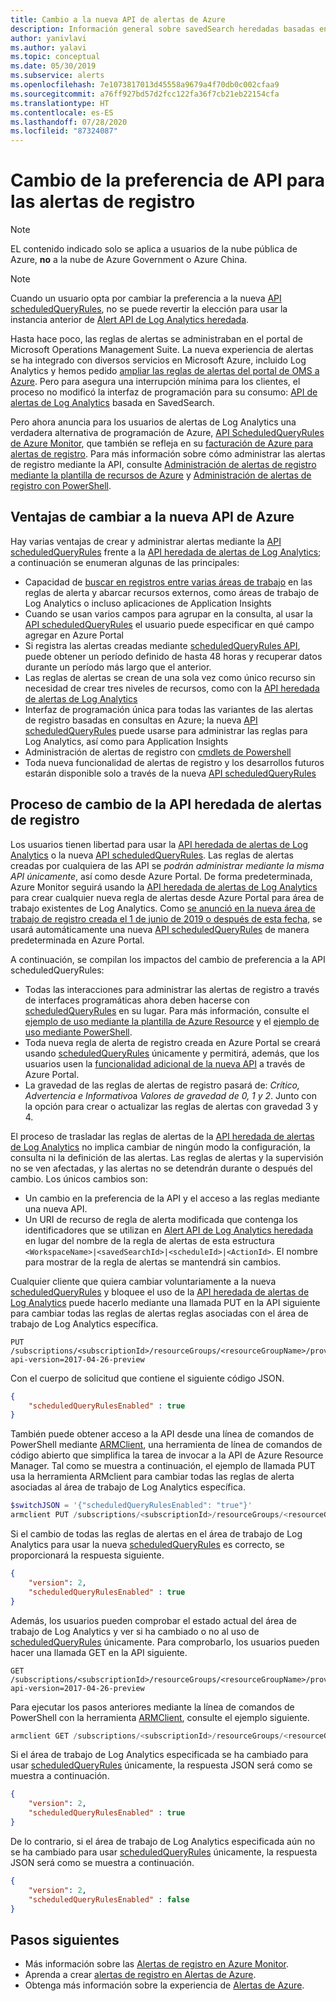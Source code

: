 ```yaml
---
title: Cambio a la nueva API de alertas de Azure
description: Información general sobre savedSearch heredadas basadas en la API de alertas de Log Analytics y el proceso para cambiar las reglas de alerta a la nueva API ScheduledQueryRules, con detalles que abordan las inquietudes comunes de los clientes.
author: yanivlavi
ms.author: yalavi
ms.topic: conceptual
ms.date: 05/30/2019
ms.subservice: alerts
ms.openlocfilehash: 7e1073817013d45558a9679a4f70db0c002cfaa9
ms.sourcegitcommit: a76ff927bd57d2fcc122fa36f7cb21eb22154cfa
ms.translationtype: HT
ms.contentlocale: es-ES
ms.lasthandoff: 07/28/2020
ms.locfileid: "87324087"
---
```

# <a name="switch-api-preference-for-log-alerts"></a>Cambio de la preferencia de API para las alertas de registro

> [!NOTE]
> EL contenido indicado solo se aplica a usuarios de la nube pública de Azure, **no** a la nube de Azure Government o Azure China.  

> [!NOTE]
> Cuando un usuario opta por cambiar la preferencia a la nueva [API scheduledQueryRules](/rest/api/monitor/scheduledqueryrules), no se puede revertir la elección para usar la instancia anterior de [Alert API de Log Analytics heredada](api-alerts.md).

Hasta hace poco, las reglas de alertas se administraban en el portal de Microsoft Operations Management Suite. La nueva experiencia de alertas se ha integrado con diversos servicios en Microsoft Azure, incluido Log Analytics y hemos pedido [ampliar las reglas de alertas del portal de OMS a Azure](./alerts-unified-log.md). Pero para asegura una interrupción mínima para los clientes, el proceso no modificó la interfaz de programación para su consumo: [API de alertas de Log Analytics](api-alerts.md) basada en SavedSearch.

Pero ahora anuncia para los usuarios de alertas de Log Analytics una verdadera alternativa de programación de Azure, [API ScheduledQueryRules de Azure Monitor](/rest/api/monitor/scheduledqueryrules), que también se refleja en su [facturación de Azure para alertas de registro](alerts-unified-log.md#pricing-and-billing-of-log-alerts). Para más información sobre cómo administrar las alertas de registro mediante la API, consulte [Administración de alertas de registro mediante la plantilla de recursos de Azure](alerts-log.md#managing-log-alerts-using-azure-resource-template) y [Administración de alertas de registro con PowerShell](alerts-log.md#managing-log-alerts-using-powershell).

## <a name="benefits-of-switching-to-new-azure-api"></a>Ventajas de cambiar a la nueva API de Azure

Hay varias ventajas de crear y administrar alertas mediante la [API scheduledQueryRules](/rest/api/monitor/scheduledqueryrules) frente a la [API heredada de alertas de Log Analytics](api-alerts.md); a continuación se enumeran algunas de las principales:

- Capacidad de [buscar en registros entre varias áreas de trabajo](../log-query/cross-workspace-query.md) en las reglas de alerta y abarcar recursos externos, como áreas de trabajo de Log Analytics o incluso aplicaciones de Application Insights
- Cuando se usan varios campos para agrupar en la consulta, al usar la [API scheduledQueryRules](/rest/api/monitor/scheduledqueryrules) el usuario puede especificar en qué campo agregar en Azure Portal
- Si registra las alertas creadas mediante [scheduledQueryRules API](/rest/api/monitor/scheduledqueryrules), puede obtener un período definido de hasta 48 horas y recuperar datos durante un período más largo que el anterior.
- Las reglas de alertas se crean de una sola vez como único recurso sin necesidad de crear tres niveles de recursos, como con la [API heredada de alertas de Log Analytics](api-alerts.md)
- Interfaz de programación única para todas las variantes de las alertas de registro basadas en consultas en Azure; la nueva [API scheduledQueryRules](/rest/api/monitor/scheduledqueryrules) puede usarse para administrar las reglas para Log Analytics, así como para Application Insights
- Administración de alertas de registro con [cmdlets de Powershell](alerts-log.md#managing-log-alerts-using-powershell)
- Toda nueva funcionalidad de alertas de registro y los desarrollos futuros estarán disponible solo a través de la nueva [API scheduledQueryRules](/rest/api/monitor/scheduledqueryrules)

## <a name="process-of-switching-from-legacy-log-alerts-api"></a>Proceso de cambio de la API heredada de alertas de registro

Los usuarios tienen libertad para usar la [API heredada de alertas de Log Analytics](api-alerts.md) o la nueva [API scheduledQueryRules](/rest/api/monitor/scheduledqueryrules). Las reglas de alertas creadas por cualquiera de las API se *podrán administrar mediante la misma API únicamente*, así como desde Azure Portal. De forma predeterminada, Azure Monitor seguirá usando la [API heredada de alertas de Log Analytics](api-alerts.md) para crear cualquier nueva regla de alertas desde Azure Portal para área de trabajo existentes de Log Analytics. Como [ se anunció en la nueva área de trabajo de registro creada el 1 de junio de 2019 o después de esta fecha](https://azure.microsoft.com/updates/switch-api-preference-log-alerts/), se usará automáticamente una nueva [API scheduledQueryRules](/rest/api/monitor/scheduledqueryrules) de manera predeterminada en Azure Portal.

A continuación, se compilan los impactos del cambio de preferencia a la API scheduledQueryRules:

- Todas las interacciones para administrar las alertas de registro a través de interfaces programáticas ahora deben hacerse con [scheduledQueryRules](/rest/api/monitor/scheduledqueryrules) en su lugar. Para más información, consulte el [ejemplo de uso mediante la plantilla de Azure Resource](alerts-log.md#managing-log-alerts-using-azure-resource-template) y el [ejemplo de uso mediante PowerShell](alerts-log.md#managing-log-alerts-using-powershell).
- Toda nueva regla de alerta de registro creada en Azure Portal se creará usando [scheduledQueryRules](/rest/api/monitor/scheduledqueryrules) únicamente y permitirá, además, que los usuarios usen la [funcionalidad adicional de la nueva API](#benefits-of-switching-to-new-azure-api) a través de Azure Portal.
- La gravedad de las reglas de alertas de registro pasará de: *Crítico, Advertencia e Informativo*a *Valores de gravedad de 0, 1 y 2*. Junto con la opción para crear o actualizar las reglas de alertas con gravedad 3 y 4.

El proceso de trasladar las reglas de alertas de la [API heredada de alertas de Log Analytics](api-alerts.md) no implica cambiar de ningún modo la configuración, la consulta ni la definición de las alertas. Las reglas de alertas y la supervisión no se ven afectadas, y las alertas no se detendrán durante o después del cambio. Los únicos cambios son:

- Un cambio en la preferencia de la API y el acceso a las reglas mediante una nueva API.
- Un URI de recurso de regla de alerta modificada que contenga los identificadores que se utilizan en [Alert API de Log Analytics heredada](api-alerts.md) en lugar del nombre de la regla de alertas de esta estructura `<WorkspaceName>|<savedSearchId>|<scheduleId>|<ActionId>`. El nombre para mostrar de la regla de alertas se mantendrá sin cambios.

Cualquier cliente que quiera cambiar voluntariamente a la nueva [scheduledQueryRules](/rest/api/monitor/scheduledqueryrules) y bloquee el uso de la [API heredada de alertas de Log Analytics](api-alerts.md) puede hacerlo mediante una llamada PUT en la API siguiente para cambiar todas las reglas de alertas reglas asociadas con el área de trabajo de Log Analytics específica.

```
PUT /subscriptions/<subscriptionId>/resourceGroups/<resourceGroupName>/providers/Microsoft.OperationalInsights/workspaces/<workspaceName>/alertsversion?api-version=2017-04-26-preview
```

Con el cuerpo de solicitud que contiene el siguiente código JSON.

```json
{
    "scheduledQueryRulesEnabled" : true
}
```

También puede obtener acceso a la API desde una línea de comandos de PowerShell mediante [ARMClient](https://github.com/projectkudu/ARMClient), una herramienta de línea de comandos de código abierto que simplifica la tarea de invocar a la API de Azure Resource Manager. Tal como se muestra a continuación, el ejemplo de llamada PUT usa la herramienta ARMclient para cambiar todas las reglas de alerta asociadas al área de trabajo de Log Analytics específica.

```powershell
$switchJSON = '{"scheduledQueryRulesEnabled": "true"}'
armclient PUT /subscriptions/<subscriptionId>/resourceGroups/<resourceGroupName>/providers/Microsoft.OperationalInsights/workspaces/<workspaceName>/alertsversion?api-version=2017-04-26-preview $switchJSON
```

Si el cambio de todas las reglas de alertas en el área de trabajo de Log Analytics para usar la nueva [scheduledQueryRules](/rest/api/monitor/scheduledqueryrules) es correcto, se proporcionará la respuesta siguiente.

```json
{
    "version": 2,
    "scheduledQueryRulesEnabled" : true
}
```

Además, los usuarios pueden comprobar el estado actual del área de trabajo de Log Analytics y ver si ha cambiado o no al uso de [scheduledQueryRules](/rest/api/monitor/scheduledqueryrules) únicamente. Para comprobarlo, los usuarios pueden hacer una llamada GET en la API siguiente.

```
GET /subscriptions/<subscriptionId>/resourceGroups/<resourceGroupName>/providers/Microsoft.OperationalInsights/workspaces/<workspaceName>/alertsversion?api-version=2017-04-26-preview
```

Para ejecutar los pasos anteriores mediante la línea de comandos de PowerShell con la herramienta [ARMClient](https://github.com/projectkudu/ARMClient), consulte el ejemplo siguiente.

```powershell
armclient GET /subscriptions/<subscriptionId>/resourceGroups/<resourceGroupName>/providers/Microsoft.OperationalInsights/workspaces/<workspaceName>/alertsversion?api-version=2017-04-26-preview
```

Si el área de trabajo de Log Analytics especificada se ha cambiado para usar [scheduledQueryRules](/rest/api/monitor/scheduledqueryrules) únicamente, la respuesta JSON será como se muestra a continuación.

```json
{
    "version": 2,
    "scheduledQueryRulesEnabled" : true
}
```
De lo contrario, si el área de trabajo de Log Analytics especificada aún no se ha cambiado para usar [scheduledQueryRules](/rest/api/monitor/scheduledqueryrules) únicamente, la respuesta JSON será como se muestra a continuación.

```json
{
    "version": 2,
    "scheduledQueryRulesEnabled" : false
}
```

## <a name="next-steps"></a>Pasos siguientes

- Más información sobre las [Alertas de registro en Azure Monitor](alerts-unified-log.md).
- Aprenda a crear [alertas de registro en Alertas de Azure](alerts-log.md).
- Obtenga más información sobre la experiencia de [Alertas de Azure](./alerts-overview.md).

